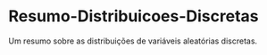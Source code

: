 # Resumo-Distribuicoes-Discretas
Um resumo sobre as distribuições de variáveis aleatórias discretas.
